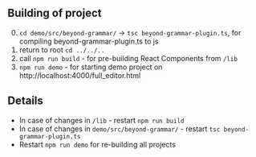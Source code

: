 Building of project
------------------

0. `cd demo/src/beyond-grammar/` -> `tsc beyond-grammar-plugin.ts`, for compiling beyond-grammar-plugin.ts to js
0. return to root `cd ../../..`
0. call `npm run build` - for pre-building React Components from `/lib`
0. `npm run demo` - for starting demo project on http://localhost:4000/full_editor.html


Details
-------
- In case of changes in `/lib` - restart `npm run build`
- In case of changes in `demo/src/beyond-grammar/` - restart `tsc beyond-grammar-plugin.ts`
- Restart `npm run demo` for re-building all projects